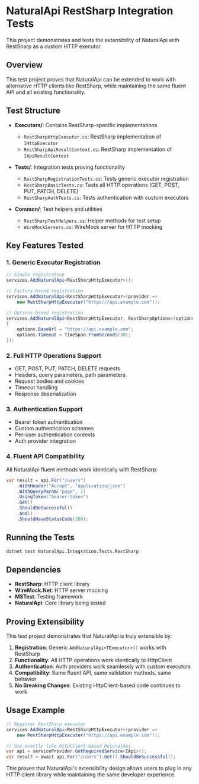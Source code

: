 # NaturalApi RestSharp Integration Tests

This project demonstrates and tests the extensibility of NaturalApi with RestSharp as a custom HTTP executor.

## Overview

This test project proves that NaturalApi can be extended to work with alternative HTTP clients like RestSharp, while maintaining the same fluent API and all existing functionality.

## Test Structure

- **Executors/**: Contains RestSharp-specific implementations
  - `RestSharpHttpExecutor.cs`: RestSharp implementation of `IHttpExecutor`
  - `RestSharpApiResultContext.cs`: RestSharp implementation of `IApiResultContext`

- **Tests/**: Integration tests proving functionality
  - `RestSharpRegistrationTests.cs`: Tests generic executor registration
  - `RestSharpBasicTests.cs`: Tests all HTTP operations (GET, POST, PUT, PATCH, DELETE)
  - `RestSharpAuthTests.cs`: Tests authentication with custom executors

- **Common/**: Test helpers and utilities
  - `RestSharpTestHelpers.cs`: Helper methods for test setup
  - `WireMockServers.cs`: WireMock server for HTTP mocking

## Key Features Tested

### 1. Generic Executor Registration
```csharp
// Simple registration
services.AddNaturalApi<RestSharpHttpExecutor>();

// Factory-based registration
services.AddNaturalApi<RestSharpHttpExecutor>(provider => 
    new RestSharpHttpExecutor("https://api.example.com"));

// Options-based registration
services.AddNaturalApi<RestSharpHttpExecutor, RestSharpOptions>(options =>
{
    options.BaseUrl = "https://api.example.com";
    options.Timeout = TimeSpan.FromSeconds(30);
});
```

### 2. Full HTTP Operations Support
- GET, POST, PUT, PATCH, DELETE requests
- Headers, query parameters, path parameters
- Request bodies and cookies
- Timeout handling
- Response deserialization

### 3. Authentication Support
- Bearer token authentication
- Custom authentication schemes
- Per-user authentication contexts
- Auth provider integration

### 4. Fluent API Compatibility
All NaturalApi fluent methods work identically with RestSharp:
```csharp
var result = api.For("/users")
    .WithHeader("Accept", "application/json")
    .WithQueryParam("page", 1)
    .UsingToken("bearer-token")
    .Get()
    .ShouldBeSuccessful()
    .And()
    .ShouldHaveStatusCode(200);
```

## Running the Tests

```bash
dotnet test NaturalApi.Integration.Tests.RestSharp
```

## Dependencies

- **RestSharp**: HTTP client library
- **WireMock.Net**: HTTP server mocking
- **MSTest**: Testing framework
- **NaturalApi**: Core library being tested

## Proving Extensibility

This test project demonstrates that NaturalApi is truly extensible by:

1. **Registration**: Generic `AddNaturalApi<TExecutor>()` works with RestSharp
2. **Functionality**: All HTTP operations work identically to HttpClient
3. **Authentication**: Auth providers work seamlessly with custom executors
4. **Compatibility**: Same fluent API, same validation methods, same behavior
5. **No Breaking Changes**: Existing HttpClient-based code continues to work

## Usage Example

```csharp
// Register RestSharp executor
services.AddNaturalApi<RestSharpHttpExecutor>(provider => 
    new RestSharpHttpExecutor("https://api.example.com"));

// Use exactly like HttpClient-based NaturalApi
var api = serviceProvider.GetRequiredService<IApi>();
var result = await api.For("/users").Get().ShouldBeSuccessful();
```

This proves that NaturalApi's extensibility design allows users to plug in any HTTP client library while maintaining the same developer experience.
